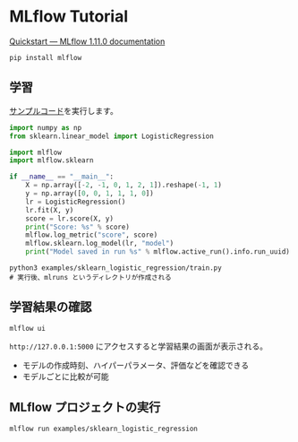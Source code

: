 # MLflow Tutorial

[Quickstart — MLflow 1.11.0 documentation](https://www.mlflow.org/docs/latest/quickstart.html)

```
pip install mlflow
```

## 学習

[サンプルコード](https://github.com/mlflow/mlflow/blob/master/examples/sklearn_logistic_regression/train.py)を実行します。

```py
import numpy as np
from sklearn.linear_model import LogisticRegression

import mlflow
import mlflow.sklearn

if __name__ == "__main__":
    X = np.array([-2, -1, 0, 1, 2, 1]).reshape(-1, 1)
    y = np.array([0, 0, 1, 1, 1, 0])
    lr = LogisticRegression()
    lr.fit(X, y)
    score = lr.score(X, y)
    print("Score: %s" % score)
    mlflow.log_metric("score", score)
    mlflow.sklearn.log_model(lr, "model")
    print("Model saved in run %s" % mlflow.active_run().info.run_uuid)
```

```
python3 examples/sklearn_logistic_regression/train.py
# 実行後、mlruns というディレクトリが作成される
```

## 学習結果の確認

```
mlflow ui
```

`http://127.0.0.1:5000` にアクセスすると学習結果の画面が表示される。

- モデルの作成時刻、ハイパーパラメータ、評価などを確認できる
- モデルごとに比較が可能

## MLflow プロジェクトの実行

```
mlflow run examples/sklearn_logistic_regression
```
